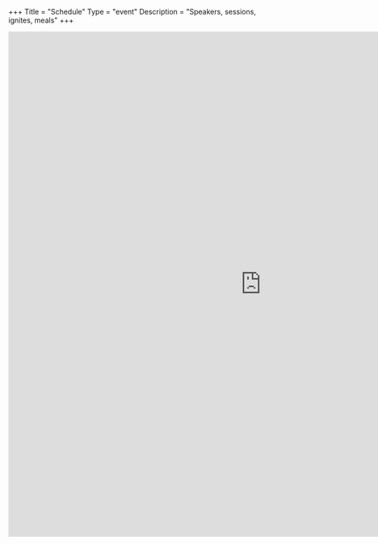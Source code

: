 +++
Title = "Schedule"
Type = "event"
Description = "Speakers, sessions, ignites, meals"
+++

<div class="row">
<iframe src="https://docs.google.com/document/d/e/2PACX-1vRmvoqJO3ICYVZiQb3sBYryGIndG8eV3vq7WprYjpAIArKPxvPzI20PG8HOlzpdQtJBJOHehOowKRL_/pub?embedded=true" frameborder="0" height="1000" width="1000" vspace="0" hspace="0" marginheight="5" marginwidth="5" scrolling="auto" allowtransparency="true"></iframe>
</div>